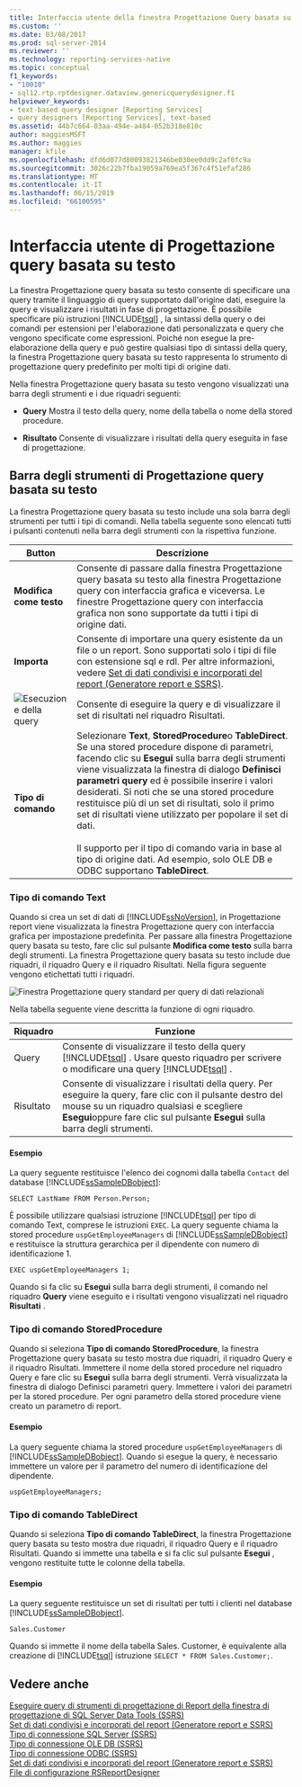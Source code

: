 ```yaml
---
title: Interfaccia utente della finestra Progettazione Query basata su testo | Microsoft Docs
ms.custom: ''
ms.date: 03/08/2017
ms.prod: sql-server-2014
ms.reviewer: ''
ms.technology: reporting-services-native
ms.topic: conceptual
f1_keywords:
- "10010"
- sql12.rtp.rptdesigner.dataview.genericquerydesigner.f1
helpviewer_keywords:
- text-based query designer [Reporting Services]
- query designers [Reporting Services], text-based
ms.assetid: 44b7c664-03aa-494e-a484-052b318e810c
author: maggiesMSFT
ms.author: maggies
manager: kfile
ms.openlocfilehash: dfd6d077d80093821346be030ee0dd9c2af0fc9a
ms.sourcegitcommit: 3026c22b7fba19059a769ea5f367c4f51efaf286
ms.translationtype: MT
ms.contentlocale: it-IT
ms.lasthandoff: 06/15/2019
ms.locfileid: "66100595"
---
```

# <a name="text-based-query-designer-user-interface"></a>Interfaccia utente di Progettazione query basata su testo
  La finestra Progettazione query basata su testo consente di specificare una query tramite il linguaggio di query supportato dall'origine dati, eseguire la query e visualizzare i risultati in fase di progettazione. È possibile specificare più istruzioni [!INCLUDE[tsql](../includes/tsql-md.md)] , la sintassi della query o dei comandi per estensioni per l'elaborazione dati personalizzata e query che vengono specificate come espressioni. Poiché non esegue la pre-elaborazione della query e può gestire qualsiasi tipo di sintassi della query, la finestra Progettazione query basata su testo rappresenta lo strumento di progettazione query predefinito per molti tipi di origine dati.  
  
 Nella finestra Progettazione query basata su testo vengono visualizzati una barra degli strumenti e i due riquadri seguenti:  
  
-   **Query** Mostra il testo della query, nome della tabella o nome della stored procedure.  
  
-   **Risultato** Consente di visualizzare i risultati della query eseguita in fase di progettazione.  
  
## <a name="text-based-query-designer-toolbar"></a>Barra degli strumenti di Progettazione query basata su testo  
 La finestra Progettazione query basata su testo include una sola barra degli strumenti per tutti i tipi di comandi. Nella tabella seguente sono elencati tutti i pulsanti contenuti nella barra degli strumenti con la rispettiva funzione.  
  
|Button|Descrizione|  
|------------|-----------------|  
|**Modifica come testo**|Consente di passare dalla finestra Progettazione query basata su testo alla finestra Progettazione query con interfaccia grafica e viceversa. Le finestre Progettazione query con interfaccia grafica non sono supportate da tutti i tipi di origine dati.|  
|**Importa**|Consente di importare una query esistente da un file o un report. Sono supportati solo i tipi di file con estensione sql e rdl. Per altre informazioni, vedere [Set di dati condivisi e incorporati del report &#40;Generatore report e SSRS&#41;](report-data/report-embedded-datasets-and-shared-datasets-report-builder-and-ssrs.md).|  
|![Esecuzione della query](../analysis-services/media/rsqdicon-run.gif "Esecuzione della query")|Consente di eseguire la query e di visualizzare il set di risultati nel riquadro Risultati.|  
|**Tipo di comando**|Selezionare **Text**, **StoredProcedure**o **TableDirect**. Se una stored procedure dispone di parametri, facendo clic su **Esegui** sulla barra degli strumenti viene visualizzata la finestra di dialogo **Definisci parametri query** ed è possibile inserire i valori desiderati. Si noti che se una stored procedure restituisce più di un set di risultati, solo il primo set di risultati viene utilizzato per popolare il set di dati.<br /><br /> Il supporto per il tipo di comando varia in base al tipo di origine dati. Ad esempio, solo OLE DB e ODBC supportano **TableDirect**.|  
  
### <a name="command-type-text"></a>Tipo di comando Text  
 Quando si crea un set di dati di [!INCLUDE[ssNoVersion](../includes/ssnoversion-md.md)], in Progettazione report viene visualizzata la finestra Progettazione query con interfaccia grafica per impostazione predefinita. Per passare alla finestra Progettazione query basata su testo, fare clic sul pulsante **Modifica come testo** sulla barra degli strumenti. La finestra Progettazione query basata su testo include due riquadri, il riquadro Query e il riquadro Risultati. Nella figura seguente vengono etichettati tutti i riquadri.  
  
 ![Finestra Progettazione query standard per query di dati relazionali](../analysis-services/media/rsqd-dsaw-sql-generic.gif "Finestra Progettazione query standard per query di dati relazionali")  
  
 Nella tabella seguente viene descritta la funzione di ogni riquadro.  
  
|Riquadro|Funzione|  
|----------|--------------|  
|Query|Consente di visualizzare il testo della query [!INCLUDE[tsql](../includes/tsql-md.md)] . Usare questo riquadro per scrivere o modificare una query [!INCLUDE[tsql](../includes/tsql-md.md)] .|  
|Risultato|Consente di visualizzare i risultati della query. Per eseguire la query, fare clic con il pulsante destro del mouse su un riquadro qualsiasi e scegliere **Esegui**oppure fare clic sul pulsante **Esegui** sulla barra degli strumenti.|  
  
#### <a name="example"></a>Esempio  
 La query seguente restituisce l'elenco dei cognomi dalla tabella `Contact` del database [!INCLUDE[ssSampleDBobject](../includes/sssampledbobject-md.md)]:  
  
```  
SELECT LastName FROM Person.Person;  
```  
  
 È possibile utilizzare qualsiasi istruzione [!INCLUDE[tsql](../includes/tsql-md.md)] per tipo di comando Text, comprese le istruzioni `EXEC`. La query seguente chiama la stored procedure `uspGetEmployeeManagers` di [!INCLUDE[ssSampleDBobject](../includes/sssampledbobject-md.md)] e restituisce la struttura gerarchica per il dipendente con numero di identificazione 1.  
  
```  
EXEC uspGetEmployeeManagers 1;  
```  
  
 Quando si fa clic su **Esegui** sulla barra degli strumenti, il comando nel riquadro **Query** viene eseguito e i risultati vengono visualizzati nel riquadro **Risultati** .  
  
### <a name="command-type-storedprocedure"></a>Tipo di comando StoredProcedure  
 Quando si seleziona **Tipo di comando StoredProcedure**, la finestra Progettazione query basata su testo mostra due riquadri, il riquadro Query e il riquadro Risultati. Immettere il nome della stored procedure nel riquadro Query e fare clic su **Esegui** sulla barra degli strumenti. Verrà visualizzata la finestra di dialogo Definisci parametri query. Immettere i valori dei parametri per la stored procedure. Per ogni parametro della stored procedure viene creato un parametro di report.  
  
#### <a name="example"></a>Esempio  
 La query seguente chiama la stored procedure `uspGetEmployeeManagers` di [!INCLUDE[ssSampleDBobject](../includes/sssampledbobject-md.md)]. Quando si esegue la query, è necessario immettere un valore per il parametro del numero di identificazione del dipendente.  
  
```  
uspGetEmployeeManagers;  
```  
  
### <a name="command-type-tabledirect"></a>Tipo di comando TableDirect  
 Quando si seleziona **Tipo di comando TableDirect**, la finestra Progettazione query basata su testo mostra due riquadri, il riquadro Query e il riquadro Risultati. Quando si immette una tabella e si fa clic sul pulsante **Esegui** , vengono restituite tutte le colonne della tabella.  
  
#### <a name="example"></a>Esempio  
 La query seguente restituisce un set di risultati per tutti i clienti nel database [!INCLUDE[ssSampleDBobject](../includes/sssampledbobject-md.md)].  
  
 `Sales.Customer`  
  
 Quando si immette il nome della tabella Sales. Customer, è equivalente alla creazione di [!INCLUDE[tsql](../includes/tsql-md.md)] istruzione `SELECT * FROM Sales.Customer;`.  
  
## <a name="see-also"></a>Vedere anche  
 [Eseguire query di strumenti di progettazione di Report della finestra di progettazione di SQL Server Data Tools &#40;SSRS&#41;](report-data/query-design-tools-ssrs.md)   
 [Set di dati condivisi e incorporati del report &#40;Generatore report e SSRS&#41;](report-data/report-embedded-datasets-and-shared-datasets-report-builder-and-ssrs.md)   
 [Tipo di connessione SQL Server &#40;SSRS&#41;](report-data/sql-server-connection-type-ssrs.md)   
 [Tipo di connessione OLE DB &#40;SSRS&#41;](report-data/ole-db-connection-type-ssrs.md)   
 [Tipo di connessione ODBC &#40;SSRS&#41;](report-data/odbc-connection-type-ssrs.md)   
 [Set di dati condivisi e incorporati del report &#40;Generatore report e SSRS&#41;](report-data/report-embedded-datasets-and-shared-datasets-report-builder-and-ssrs.md)   
 [File di configurazione RSReportDesigner](report-server/rsreportdesigner-configuration-file.md)  
  
  
